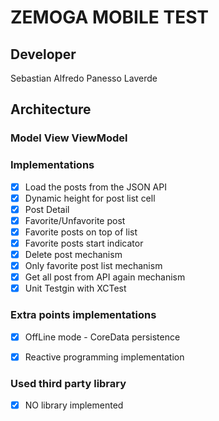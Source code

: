 # ZEMOGA MOBILE TEST

## Developer

Sebastian Alfredo Panesso Laverde

## Architecture

### Model View ViewModel

### Implementations

- [x] Load the posts from the JSON API 
- [x] Dynamic height for post list cell
- [x] Post Detail
- [x] Favorite/Unfavorite post
- [x] Favorite posts on top of list
- [x] Favorite posts start indicator
- [x] Delete post mechanism
- [x] Only favorite post list mechanism
- [x] Get all post from API again mechanism
- [x] Unit Testgin with XCTest

### Extra points implementations

- [x] OffLine mode - CoreData persistence
- [x] Reactive programming implementation


### Used third party library

- [x] NO library implemented
